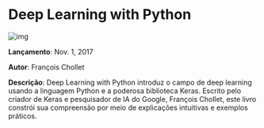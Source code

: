 # Deep Learning with Python

![img](https://i.imgur.com/ODzqs9n.jpeg)

**Lançamento**: Nov. 1, 2017

**Autor**: François Chollet

**Descrição**: Deep Learning with Python introduz o campo de deep learning usando a linguagem Python e a poderosa biblioteca Keras. Escrito pelo criador de Keras e pesquisador de IA do Google, François Chollet, este livro constrói sua compreensão por meio de explicações intuitivas e exemplos práticos.
